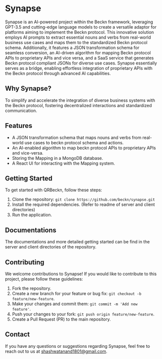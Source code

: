 # Synapse

Synapse is an AI-powered project within the Beckn framework, leveraging GPT-3.5 and cutting-edge language models to create a versatile adaptor for platforms aiming to implement the Beckn protocol. This innovative solution employs AI prompts to extract essential nouns and verbs from real-world business use cases and maps them to the standardized Beckn protocol schema. Additionally, it features a JSON transformation schema for seamless conversion, an AI-driven algorithm for mapping Beckn protocol APIs to proprietary APIs and vice versa, and a SaaS service that generates Beckn protocol compliant JSONs for diverse use cases. Synapse essentially serves as a bridge, enabling effortless integration of proprietary APIs with the Beckn protocol through advanced AI capabilities.

## Why Synapse?

To simplify and accelerate the integration of diverse business systems with the Beckn protocol, fostering decentralized interactions and standardized communication.


## Features

- A JSON transformation schema that maps nouns and verbs from real-world use cases to beckn protocol schema and actions.
- An AI-enabled algorithm to map beckn protocol APIs to proprietary APIs and vice-versa.
- Storing the Mapping in a MongoDB database.
- A React UI for interacting with the Mapping system.

## Getting Started

To get started with QRBeckn, follow these steps:

1. Clone the repository: `git clone https://github.com/beckn/synapse.git`
2. Install the required dependencies. (Refer to readme of server and client directories)
3. Run the application.

## Documentations
 The documentations and more detailed getting started can be find in the server and client directories of the repository.

## Contributing

We welcome contributions to Synapse! If you would like to contribute to this project, please follow these guidelines:

1. Fork the repository.
2. Create a new branch for your feature or bug fix: `git checkout -b feature/new-feature`.
3. Make your changes and commit them: `git commit -m 'Add new feature'`.
4. Push your changes to your fork: `git push origin feature/new-feature`.
5. Create a Pull Request (PR) to the main repository.

## Contact

If you have any questions or suggestions regarding Synapse, feel free to reach out to us at [shashwatanand1801@gmail.com](mailto:shashwatanand1801.com).

